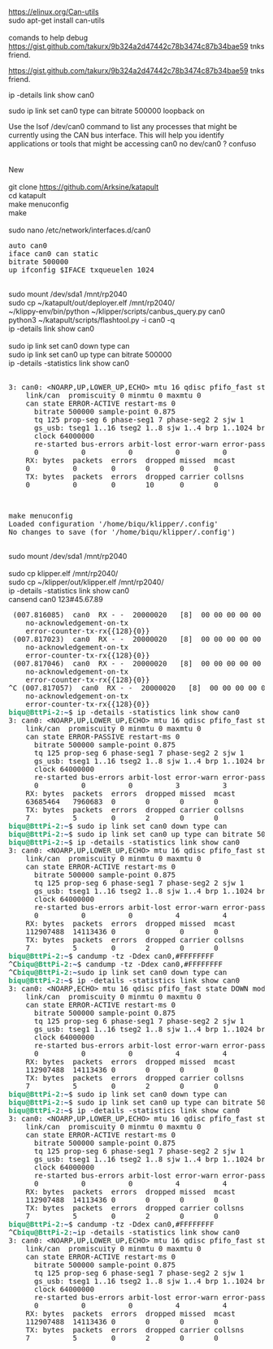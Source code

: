 https://elinux.org/Can-utils
<br>
sudo apt-get install can-utils
<br>
<br>
comands to help debug 
<br>
https://gist.github.com/takurx/9b324a2d47442c78b3474c87b34bae59 tnks friend.
<script src="https://gist.github.com/takurx/9b324a2d47442c78b3474c87b34bae59.js"></script>
https://gist.github.com/takurx/9b324a2d47442c78b3474c87b34bae59 tnks friend.

ip -details link show can0

sudo ip link set can0 type can bitrate 500000 loopback on


Use the lsof /dev/can0 command to list any processes that might be currently using the CAN bus interface. This will help you identify applications or tools that might be accessing can0
no dev/can0 ? confuso
<br><br><br>
New
<br><br>
git clone https://github.com/Arksine/katapult<br>
cd katapult<br>
make menuconfig<br>
make<br>
<br>
sudo nano /etc/network/interfaces.d/can0

<pre>
auto can0
iface can0 can static
bitrate 500000
up ifconfig $IFACE txqueuelen 1024
</pre>

<br>
sudo mount /dev/sda1 /mnt/rp2040<br>
sudo cp ~/katapult/out/deployer.elf /mnt/rp2040/

<br>
~/klippy-env/bin/python ~/klipper/scripts/canbus_query.py can0
<br>
python3 ~/katapult/scripts/flashtool.py -i can0 -q
<br>
ip -details link show can0
<br>
<br>
sudo ip link set can0 down type can<br>
sudo ip link set can0 up type can bitrate 500000<br>
ip -details -statistics link show can0<br>
<br>

<pre>3: can0: &lt;NOARP,UP,LOWER_UP,ECHO&gt; mtu 16 qdisc pfifo_fast state UP mode DEFAULT group default qlen 1024
    link/can  promiscuity 0 minmtu 0 maxmtu 0 
    can state ERROR-ACTIVE restart-ms 0 
	  bitrate 500000 sample-point 0.875 
	  tq 125 prop-seg 6 phase-seg1 7 phase-seg2 2 sjw 1
	  gs_usb: tseg1 1..16 tseg2 1..8 sjw 1..4 brp 1..1024 brp-inc 1
	  clock 64000000 
	  re-started bus-errors arbit-lost error-warn error-pass bus-off
	  0          0          0          0          0          0         numtxqueues 1 numrxqueues 1 gso_max_size 65536 gso_max_segs 65535 
    RX: bytes  packets  errors  dropped missed  mcast   
    0          0        0       0       0       0       
    TX: bytes  packets  errors  dropped carrier collsns 
    0          0        0       10      0       0       
</pre>
<br>
<pre>
make menuconfig
Loaded configuration '/home/biqu/klipper/.config'
No changes to save (for '/home/biqu/klipper/.config')
</pre>
<br>
sudo mount /dev/sda1 /mnt/rp2040<br>
<br>
sudo cp klipper.elf /mnt/rp2040/
<br>
sudo cp ~/klipper/out/klipper.elf /mnt/rp2040/
<br>
ip -details -statistics link show can0
<br>
cansend can0 123#45.67.89
<br>
<pre> (007.816085)  can0  RX - -  20000020   [8]  00 00 00 00 00 00 80 00   ERRORFRAME
	no-acknowledgement-on-tx
	error-counter-tx-rx{{128}{0}}
 (007.817023)  can0  RX - -  20000020   [8]  00 00 00 00 00 00 80 00   ERRORFRAME
	no-acknowledgement-on-tx
	error-counter-tx-rx{{128}{0}}
 (007.817046)  can0  RX - -  20000020   [8]  00 00 00 00 00 00 80 00   ERRORFRAME
	no-acknowledgement-on-tx
	error-counter-tx-rx{{128}{0}}
^C (007.817057)  can0  RX - -  20000020   [8]  00 00 00 00 00 00 80 00   ERRORFRAME
	no-acknowledgement-on-tx
	error-counter-tx-rx{{128}{0}}
<font color="#26A269"><b>biqu@BttPi-2</b></font>:<font color="#12488B"><b>~</b></font>$ ip -details -statistics link show can0
3: can0: &lt;NOARP,UP,LOWER_UP,ECHO&gt; mtu 16 qdisc pfifo_fast state UP mode DEFAULT group default qlen 1024
    link/can  promiscuity 0 minmtu 0 maxmtu 0 
    can state ERROR-PASSIVE restart-ms 0 
	  bitrate 500000 sample-point 0.875 
	  tq 125 prop-seg 6 phase-seg1 7 phase-seg2 2 sjw 1
	  gs_usb: tseg1 1..16 tseg2 1..8 sjw 1..4 brp 1..1024 brp-inc 1
	  clock 64000000 
	  re-started bus-errors arbit-lost error-warn error-pass bus-off
	  0          0          0          3          3          1         numtxqueues 1 numrxqueues 1 gso_max_size 65536 gso_max_segs 65535 
    RX: bytes  packets  errors  dropped missed  mcast   
    63685464   7960683  0       0       0       0       
    TX: bytes  packets  errors  dropped carrier collsns 
    7          5        0       2       0       0       
<font color="#26A269"><b>biqu@BttPi-2</b></font>:<font color="#12488B"><b>~</b></font>$ sudo ip link set can0 down type can
<font color="#26A269"><b>biqu@BttPi-2</b></font>:<font color="#12488B"><b>~</b></font>$ sudo ip link set can0 up type can bitrate 500000
<font color="#26A269"><b>biqu@BttPi-2</b></font>:<font color="#12488B"><b>~</b></font>$ ip -details -statistics link show can0
3: can0: &lt;NOARP,UP,LOWER_UP,ECHO&gt; mtu 16 qdisc pfifo_fast state UP mode DEFAULT group default qlen 1024
    link/can  promiscuity 0 minmtu 0 maxmtu 0 
    can state ERROR-ACTIVE restart-ms 0 
	  bitrate 500000 sample-point 0.875 
	  tq 125 prop-seg 6 phase-seg1 7 phase-seg2 2 sjw 1
	  gs_usb: tseg1 1..16 tseg2 1..8 sjw 1..4 brp 1..1024 brp-inc 1
	  clock 64000000 
	  re-started bus-errors arbit-lost error-warn error-pass bus-off
	  0          0          0          4          4          2         numtxqueues 1 numrxqueues 1 gso_max_size 65536 gso_max_segs 65535 
    RX: bytes  packets  errors  dropped missed  mcast   
    112907488  14113436 0       0       0       0       
    TX: bytes  packets  errors  dropped carrier collsns 
    7          5        0       2       0       0       
<font color="#26A269"><b>biqu@BttPi-2</b></font>:<font color="#12488B"><b>~</b></font>$ candump -tz -Ddex can0,#FFFFFFFF
^C<font color="#26A269"><b>biqu@BttPi-2</b></font>:<font color="#12488B"><b>~</b></font>$ candump -tz -Ddex can0,#FFFFFFFF
^C<font color="#26A269"><b>biqu@BttPi-2</b></font>:<font color="#12488B"><b>~</b></font>sudo ip link set can0 down type can
<font color="#26A269"><b>biqu@BttPi-2</b></font>:<font color="#12488B"><b>~</b></font>$ ip -details -statistics link show can0
3: can0: &lt;NOARP,ECHO&gt; mtu 16 qdisc pfifo_fast state DOWN mode DEFAULT group default qlen 1024
    link/can  promiscuity 0 minmtu 0 maxmtu 0 
    can state ERROR-ACTIVE restart-ms 0 
	  bitrate 500000 sample-point 0.875 
	  tq 125 prop-seg 6 phase-seg1 7 phase-seg2 2 sjw 1
	  gs_usb: tseg1 1..16 tseg2 1..8 sjw 1..4 brp 1..1024 brp-inc 1
	  clock 64000000 
	  re-started bus-errors arbit-lost error-warn error-pass bus-off
	  0          0          0          4          4          2         numtxqueues 1 numrxqueues 1 gso_max_size 65536 gso_max_segs 65535 
    RX: bytes  packets  errors  dropped missed  mcast   
    112907488  14113436 0       0       0       0       
    TX: bytes  packets  errors  dropped carrier collsns 
    7          5        0       2       0       0       
<font color="#26A269"><b>biqu@BttPi-2</b></font>:<font color="#12488B"><b>~</b></font>$ sudo ip link set can0 down type can
<font color="#26A269"><b>biqu@BttPi-2</b></font>:<font color="#12488B"><b>~</b></font>$ sudo ip link set can0 up type can bitrate 500000
<font color="#26A269"><b>biqu@BttPi-2</b></font>:<font color="#12488B"><b>~</b></font>$ ip -details -statistics link show can0
3: can0: &lt;NOARP,UP,LOWER_UP,ECHO&gt; mtu 16 qdisc pfifo_fast state UP mode DEFAULT group default qlen 1024
    link/can  promiscuity 0 minmtu 0 maxmtu 0 
    can state ERROR-ACTIVE restart-ms 0 
	  bitrate 500000 sample-point 0.875 
	  tq 125 prop-seg 6 phase-seg1 7 phase-seg2 2 sjw 1
	  gs_usb: tseg1 1..16 tseg2 1..8 sjw 1..4 brp 1..1024 brp-inc 1
	  clock 64000000 
	  re-started bus-errors arbit-lost error-warn error-pass bus-off
	  0          0          0          4          4          2         numtxqueues 1 numrxqueues 1 gso_max_size 65536 gso_max_segs 65535 
    RX: bytes  packets  errors  dropped missed  mcast   
    112907488  14113436 0       0       0       0       
    TX: bytes  packets  errors  dropped carrier collsns 
    7          5        0       2       0       0       
<font color="#26A269"><b>biqu@BttPi-2</b></font>:<font color="#12488B"><b>~</b></font>$ candump -tz -Ddex can0,#FFFFFFFF
^C<font color="#26A269"><b>biqu@BttPi-2</b></font>:<font color="#12488B"><b>~</b></font>ip -details -statistics link show can0
3: can0: &lt;NOARP,UP,LOWER_UP,ECHO&gt; mtu 16 qdisc pfifo_fast state UP mode DEFAULT group default qlen 1024
    link/can  promiscuity 0 minmtu 0 maxmtu 0 
    can state ERROR-ACTIVE restart-ms 0 
	  bitrate 500000 sample-point 0.875 
	  tq 125 prop-seg 6 phase-seg1 7 phase-seg2 2 sjw 1
	  gs_usb: tseg1 1..16 tseg2 1..8 sjw 1..4 brp 1..1024 brp-inc 1
	  clock 64000000 
	  re-started bus-errors arbit-lost error-warn error-pass bus-off
	  0          0          0          4          4          2         numtxqueues 1 numrxqueues 1 gso_max_size 65536 gso_max_segs 65535 
    RX: bytes  packets  errors  dropped missed  mcast   
    112907488  14113436 0       0       0       0       
    TX: bytes  packets  errors  dropped carrier collsns 
    7          5        0       2       0       0    </pre>
